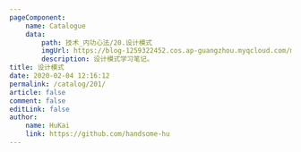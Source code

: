 ```yaml
---
pageComponent:
    name: Catalogue
    data:
        path: 技术_内功心法/20.设计模式
        imgUrl: https://blog-1259322452.cos.ap-guangzhou.myqcloud.com/my/catalog.png
        description: 设计模式学习笔记。
title: 设计模式
date: 2020-02-04 12:16:12
permalink: /catalog/201/
article: false
comment: false
editLink: false
author:
    name: HuKai
    link: https://github.com/handsome-hu
---
```

